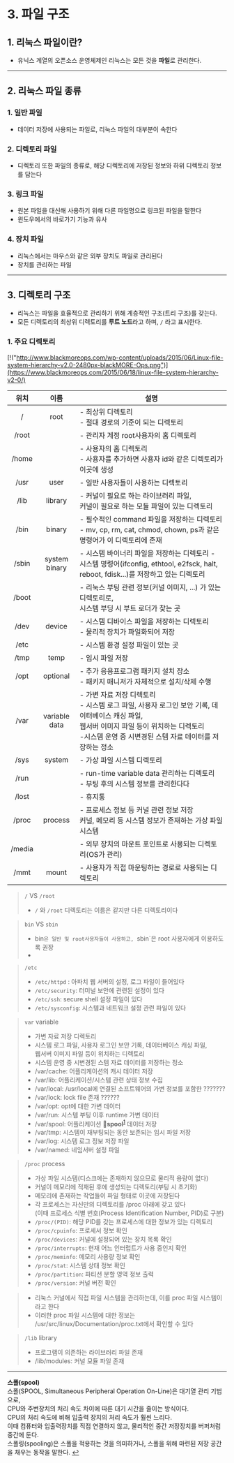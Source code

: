 # 3. 파일 구조

## 1. 리눅스 파일이란?
- 유닉스 계열의 오픈소스 운영체제인 리눅스는 모든 것을 **파일**로 관리한다.
---
## 2. 리눅스 파일 종류
### 1. 일반 파일
- 데이터 저장에 사용되는 파일로, 리눅스 파일의 대부분이 속한다

### 2. 디렉토리 파일
- 디렉토리 또한 파일의 종류로, 해당 디렉토리에 저장된 정보와 하위 디렉토리 정보를 담는다

### 3. 링크 파일
- 원본 파일을 대신해 사용하기 위해 다른 파일명으로 링크된 파일을 말한다
- 윈도우에서의 바로가기 기능과 유사

### 4. 장치 파일
- 리눅스에서는 마우스와 같은 외부 장치도 파일로 관리된다
- 장치를 관리하는 파일

---
## 3. 디렉토리 구조

- 리눅스는 파일을 효율적으로 관리하기 위해 계층적인 구조(트리 구조)를 갖는다. 
- 모든 디렉토리의 최상위 디렉토리를 **루트 노드**라고 하며, `/` 라고 표시한다.

### 1. 주요 디렉토리
[!("http://www.blackmoreops.com/wp-content/uploads/2015/06/Linux-file-system-hierarchy-v2.0-2480px-blackMORE-Ops.png")](https://www.blackmoreops.com/2015/06/18/linux-file-system-hierarchy-v2-0/)
<!--
<img width="80%" src="http://www.blackmoreops.com/wp-content/uploads/2015/06/Linux-file-system-hierarchy-v2.0-2480px-blackMORE-Ops.png">
-->

| 위치 | 이름 | 설명 |
| :---: | :---: | --- | 
| / | root | - 최상위 디렉토리 <br> - 절대 경로의 기준이 되는 디렉토리
| /root | | - 관리자 계정 root사용자의 홈 디렉토리
| /home |  | - 사용자의 홈 디렉토리 <br> - 사용자를 추가하면 사용자 id와 같은 디렉토리가 이곳에 생성
| /usr | user | - 일반 사용자들이 사용하는 디렉토리
| /lib | library | - 커널이 필요로 하는 라이브러리 파일,<br> 커널이 필요로 하는 모듈 파일이 있는 디렉토리
| /bin | binary | - 필수적인 command 파일을 저장하는 디렉토리 <br>- mv, cp, rm, cat, chmod, chown, ps과 같은 명령어가 이 디렉토리에 존재
| /sbin | system binary | - 시스템 바이너리 파일을 저장하는 디렉토리 <r>- 시스템 명령어(ifconfig, ethtool, e2fsck, halt, reboot, fdisk...)를 저장하고 있는 디렉토리 
| /boot |  | - 리눅스 부팅 관련 정보(커널 이미지, ...) 가 있는 디렉토리로, <br> 시스템 부딩 시 부트 로더가 찾는 곳
| /dev | device | - 시스템 디바이스 파일을 저장하는 디렉토리<br> - 물리적 장치가 파일화되어 저장
| /etc |  | - 시스템 환경 설정 파일이 있는 곳
| /tmp | temp | - 임시 파일 저장
| /opt | optional | - 추가 응용프로그램 패키지 설치 장소 <br> - 패키지 매니저가 자체적으로 설치/삭제 수행
| /var | variable data | - 가변 자료 저장 디렉토리 <br> - 시스템 로그 파일, 사용자 로그인 보안 기록, 데이터베이스 캐싱 파일,<br> 웹서버 이미지 파일 등이 위치하는 디렉토리 <br> -시스템 운영 중 시변경된 스템 자료 데이터를 저장하는 정소
| /sys | system | - 가상 파일 시스템 디렉토리
| /run |  | - run-time variable data 관리하는 디렉토리<br> - 부팅 후의 시스템 정보를 관리한다다
| /lost |  | - 휴지통
| /proc | process | - 프로세스 정보 등 커널 관련 정보 저장<br> 커널, 메모리 등 시스템 정보가 존재하는 가상 파일 시스템
| /media |  | - 외부 장치의 마운트 포인트로 사용되는 디렉토리(OS가 관리)
| /mmt | mount | - 사용자가 직접 마운팅하는 경로로 사용되는 디렉토리

> `/` VS `/root`
> - `/` 와 `/root` 디렉토리는 이름은 같지만 다른 디렉토리이다

> `bin` VS `sbin` 
> - bin`은 일반 및 root사용자들이 사용하고, `sbin`은 root 사용자에게 이용하도록 권장
> - 
  
  
> `/etc` 
> - `/etc/httpd` : 아파치 웹 서버의 설정, 로그 파일이 들어있다
> - `/etc/security`: 터미널 보안에 관련된 설정이 있다
> - `/etc/ssh`: secure shell 설정 파일이 있다
> - `/etc/sysconfig`: 시스템과 네트워크 설정 관련 파일이 있다

> `var` variable
> - 가변 자료 저장 디렉토리 
> - 시스템 로그 파일, 사용자 로그인 보안 기록, 데이터베이스 캐싱 파일,<br> 웹서버 이미지 파일 등이 위치하는 디렉토리
> - 시스템 운영 중 시변경된 스템 자료 데이터를 저장하는 정소
> - /var/cache: 어플리케이션의 캐시 데이터 저장
> - /var/lib: 어플리케이션/시스템 관련 상태 정보 수집
> - /var/local: /usr/local에 연결된 소프트웨어의 가변 정보를 포함한 ???????
> - /var/lock: lock file 존재 ??????
> - /var/opt: opt에 대한 가변 데이터
> - /var/run: 시스템 부팅 이후 runtime 가변 데이터
> - /var/spool: 어플리케이션 🔗**spool**<sup id="a1">[1](#f1)</sup> 데이터 저장
> - /var/tmp: 시스템이 재부팅되는 동안 보존되는 임시 파일 저장
> - /var/log: 시스템 로그 정보 저장 파일
> - /var/named: 네임서버 설정 파일
  
> `/proc` process
> - 가상 파일 시스템(디스크에는 존재하지 않으므로 물리적 용량이 없다)
> - 커널이 메모리에 적재된 후에 생성되는 디렉토리(부팅 시 초기화)
> - 메모리에 존재하는 작업들이 파일 형태로 이곳에 저장된다
> - 각 프로세스는 자신만의 디렉토리를 /proc 아래에 갖고 있다<br>
> (이때 프로세스 식별 번호(Process Identification Number, PID)로 구분)<br>
> - `/proc/(PID)`: 해당 PID를 갖는 프로세스에 대한 정보가 있는 디렉토리
> - `/proc/cpuinfo`: 프로세서 정보 확인 
> - `/proc/devices`: 커널에 설정되어 있는 장치 목록 확인
> - `/proc/interrupts`: 현재 어느 인터럽트가 사용 중인지 확인
> - `/proc/meminfo`: 메모리 사용량 정보 확인
> - `/proc/stat`: 시스템 상태 정보 확인
> - `/proc/partition`: 파티션 분할 영역 정보 출력
> - `/proc/version`: 커널 버전 확인 

> - 리눅스 커널에서 직접 파일 시스템을 관리하는데, 이를 proc 파일 시스템이라고 한다
> - 이러한 proc 파일 시스템에 대한 정보는 /usr/src/linux/Documentation/proc.txt에서 확인할 수 있다

> `/lib` library
> - 프로그램이 의존하는 라이브러리 파일 존재
> - /lib/modules: 커널 모듈 파일 존재

<!--
### 파일 구조 관련 

### 파일 링크
- 하드 링크, 심볼릭(소프트) 링크

### 9. inode
- 리눅스/유닉스 파일 시스템에서 사용하는 자료구조
- 모든 파일/디렉토리는 하나의 inode를 갖는다
- 각 inode 안에는 파일의 소유권, 허가권, 파일 종류, 해당 파일의 주소 등이 있다
- inode가 모여있는 공간을 inode 블록이라 부른다 -->

---
<b id="f1">스폴(spool)</b><br>
  스폴(SPOOL, Simultaneous Peripheral Operation On-Line)은 대기열 관리 기법으로,<br>
  CPU와 주변장치의 처리 속도 차이에 따른 대기 시간을 줄이는 방식이다. <br>
  CPU의 처리 속도에 비해 입출력 장치의 처리 속도가 훨씬 느리다.<br>
  이때 컴퓨터와 입출력장치를 직접 연결하지 않고, 물리적인 중간 저장장치를 버퍼처럼 중간에 둔다.<br>
  스폴링(spooling)은 스폴을 적용하는 것을 의미하거나, 스폴을 위해 마련된 저장 공간을 채우는 동작을 말한다.
  [↩](#a1)
  




